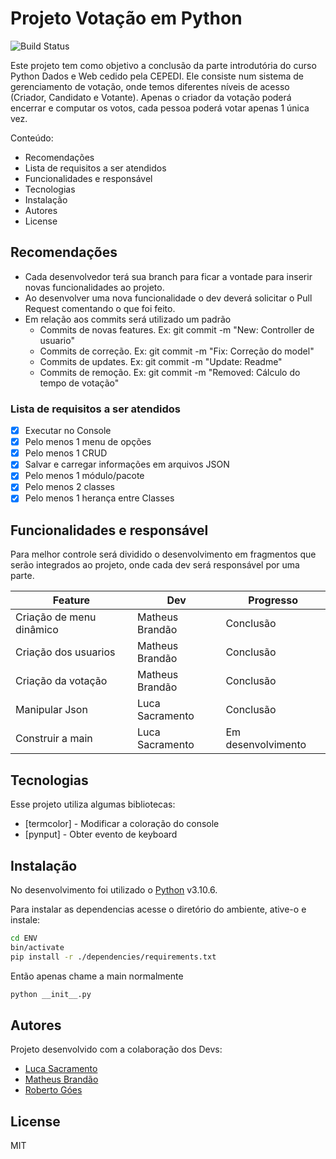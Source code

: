 # Projeto Votação em Python
![Build Status](https://travis-ci.org/joemccann/dillinger.svg?branch=master)

Este projeto tem como objetivo a conclusão da parte introdutória do curso Python Dados e Web cedido pela CEPEDI.
Ele consiste num sistema de gerenciamento de votação, onde temos diferentes níveis de acesso (Criador, Candidato e Votante). Apenas o criador da votação poderá encerrar e computar os votos, cada pessoa poderá votar apenas 1 única vez.

Conteúdo:
- Recomendações
- Lista de requisitos a ser atendidos
- Funcionalidades e responsável
- Tecnologias
- Instalação
- Autores
- License

## Recomendações
- Cada desenvolvedor terá sua branch para ficar a vontade para inserir novas funcionalidades ao projeto.
- Ao desenvolver uma nova funcionalidade o dev deverá solicitar o Pull Request comentando o que foi feito.
- Em relação aos commits será utilizado um padrão
    - Commits de novas features. Ex: git commit -m "New: Controller de usuario"
    - Commits de correção. Ex: git commit -m "Fix: Correção do model"
    - Commits de updates. Ex: git commit -m "Update: Readme"
    - Commits de remoção. Ex: git commit -m "Removed: Cálculo do tempo de votação"

### Lista de requisitos a ser atendidos
- [x] Executar no Console
- [x] Pelo menos 1 menu de opções
- [X] Pelo menos 1 CRUD
- [X] Salvar e carregar informações em arquivos JSON
- [X] Pelo menos 1 módulo/pacote
- [x] Pelo menos 2 classes
- [x] Pelo menos 1 herança entre Classes

## Funcionalidades e responsável

Para melhor controle será dividido o desenvolvimento em fragmentos que serão integrados ao projeto, onde cada dev será responsável por uma parte.

| Feature | Dev | Progresso
| ------ | ------ | ------ |
| Criação de menu dinâmico | Matheus Brandão | Conclusão
| Criação dos usuarios | Matheus Brandão | Conclusão
| Criação da votação | Matheus Brandão | Conclusão
| Manipular Json | Luca Sacramento | Conclusão
| Construir a main | Luca Sacramento | Em desenvolvimento

## Tecnologias

Esse projeto utiliza algumas bibliotecas:

- [termcolor] - Modificar a coloração do console
- [pynput] - Obter evento de keyboard

## Instalação

No desenvolvimento foi utilizado o [Python](https://www.python.org/) v3.10.6.

Para instalar as dependencias acesse o diretório do ambiente, ative-o e instale:

```sh
cd ENV
bin/activate
pip install -r ./dependencies/requirements.txt
```

Então apenas chame a main normalmente

```sh
python __init__.py
```

## Autores

Projeto desenvolvido com a colaboração dos Devs:

- [Luca Sacramento](https://github.com/lucasao98/)
- [Matheus Brandão](https://github.com/MatBrands)
- [Roberto Góes]()

## License

MIT
